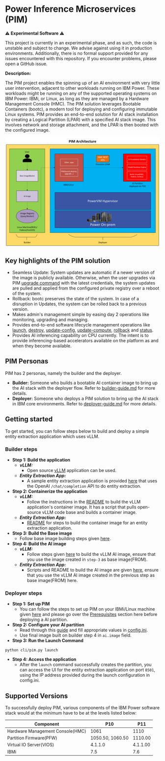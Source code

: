 # Power Inference Microservices (PIM)

⚠️ **Experimental Software** ⚠️ 

This project is currently in an experimental phase, and as such, the code is unstable and subject to change. We advise against using it in production environments. Additionally, there is no formal support provided for any issues encountered with this repository. If you encounter problems, please open a GitHub issue.

**Description:**

The PIM project enables the spinning up of an AI environment with very little user intervention, adjacent to other workloads running on IBM Power. These workloads might be running on any of the supported operating systems on IBM Power: IBMi, or Linux, as long as they are managed by a Hardware Management Console (HMC). The PIM solution leverages Bootable Containers (bootc), a modern tool for deploying and configuring immutable Linux systems.
PIM provides an end-to-end solution for AI stack installation by creating a Logical Partition (LPAR) with a specified AI stack image. This involves network and storage attachment, and the LPAR is then booted with the configured image.

![alt text](docs/architecture.png)

## Key highlights of the PIM solution
- Seamless Update: System updates are automatic if a newer version of the image is publicly available. Otherwise, when the user upgrades via PIM [upgrade command](docs/deployer-guide.md#upgrade) with the latest credentials, the system updates are pulled and applied from the configured private registry over a reboot of the system.
- Rollback: bootc preserves the state of the system. In case of a disruption in Updates, the system can be rolled back to a previous version.
- Makes admin's management simple by easing day 2 operations like monitoring, upgrading and managing.
- Provides end-to-end software lifecycle management operations like [launch](docs/deployer-guide.md#launch), [destroy](docs/deployer-guide.md#destroy), [update-config](docs/deployer-guide.md#update-config), [update-compute](docs/deployer-guide.md#update-config), [rollback](docs/deployer-guide.md#rollback) and [status](docs/deployer-guide.md#status).
- Provides AI inferencing capability on CPU currently. The intent is to provide inferencing-based accelerators available on the platform as and when they become available.

## PIM Personas
PIM has 2 personas, namely the builder and the deployer.
- **Builder:** Someone who builds a bootable AI container image to bring up the AI stack with the deployer flow. Refer to [builder-guide.md](docs/builder-guide.md) for more details.
- **Deployer:** Someone who deploys a PIM solution to bring up the AI stack in IBM core environments. Refer to [deployer-guide.md](docs/deployer-guide.md) for more details.

## Getting started
To get started, you can follow steps below to build and deploy a simple entity extraction application which uses vLLM.
### Builder steps
- **Step 1: Build the application**
    - ***vLLM:***
        - Open source [vLLM](https://github.com/vllm-project/vllm) application can be used.
    - ***Entity Extraction App:***
        - A sample entity extraction application is provided [here](examples/simple-entity-extraction/app/entity.py) that uses the OpenAI `/chat/completion` API to do entity extraction.
- **Step 2: Containerize the application**
    - ***vLLM:***
        - Follow the instructions in the [README](examples/vllm/app/README.md) to build the vLLM application's container image. It has a script that pulls open-source vLLM code base and builds a container image.
    - ***Entity Extraction App:***
        - [README](examples/simple-entity-extraction/app/README.md) for steps to build the container image for an entity extraction application.
- **Step 3: Build the Base image**
    - Follow base image building steps given [here](base-image/README.md).
- **Step 4: Build the AI image**
    - ***vLLM:***
        - Follow steps given [here](examples/vllm/README.md) to build the vLLM AI image, ensure that you use the image created in `step-3` as base image(FROM).
    - ***Entity Extraction App:***
        - Scripts and README to build the AI image are given [here](examples/simple-entity-extraction/README.md), ensure that you use the vLLM AI image created in the previous step as base image(FROM) here.
### Deployer steps
- **Step 1: Set up PIM**
    - You can follow the steps to set up PIM on your IBMi/Linux machine given [here](docs/deployer-guide.md#installation) and please go over the [Prerequisites](docs/deployer-guide.md#prerequisites) section here before deploying a AI partition.
- **Step 2: Configure your AI partition**
    - Read through this [guide](docs/configuration-guide.md) and fill appropriate values in [config.ini](config.ini).
    - Use final image built on builder step 4 in `ai.image` field.
- **Step 3: Run the Launch Command**
```shell
python cli/pim.py launch
```
- **Step 4: Access the application**
    - After the ```launch``` command successfully creates the partition, you can access the UI for the entity extraction application on port ```8501```, using the IP address provided during the launch configuration in config.ini.

## Supported Versions
To successfully deploy PIM, various components of the IBM Power software stack would at the minimum have to be at the levels listed below:

| Component                                    |           P10           |             P11           |
| -------------------------------------------- | ----------------------- | ------------------------- |
| Hardware Management Console(HMC)             | 1061                    | 1110                      |
| Partition Firmware(PFW)                      | 1050.50, 1060.50        | 1110.00                   |
| Virtual IO Server(VIOS)                      | 4.1.1.0                 | 4.1.1.00                  |
| IBMi                                         | 7.5                     | 7.6                       |
